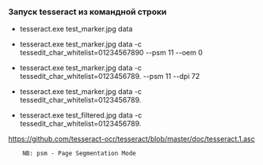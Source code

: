 ### Запуск tesseract из командной строки


- tesseract.exe test_marker.jpg data

- tesseract.exe test_marker.jpg data -c tessedit_char_whitelist=01234567890 --psm 11 --oem 0

- tesseract.exe test_marker.jpg data -c tessedit_char_whitelist=0123456789. --psm 11 --dpi 72

- tesseract.exe test_marker.jpg data -c tessedit_char_whitelist=0123456789.

- tesseract.exe test_filtered.jpg data -c tessedit_char_whitelist=0123456789.

https://github.com/tesseract-ocr/tesseract/blob/master/doc/tesseract.1.asc

		NB: psm - Page Segmentation Mode
